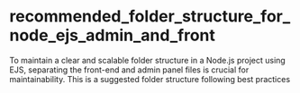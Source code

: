 # recommended_folder_structure_for_node_ejs_admin_and_front

To maintain a clear and scalable folder structure in a Node.js project using EJS, separating the front-end and admin panel files is crucial for maintainability. This is a suggested folder structure following best practices
